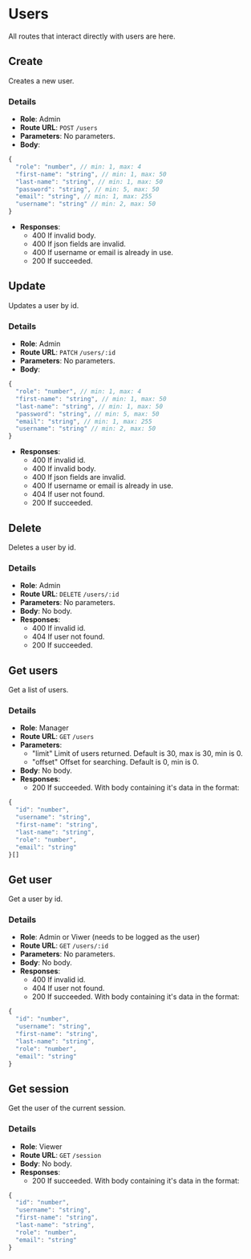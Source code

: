 # Users

All routes that interact directly with users are here.

## Create

Creates a new user.

### Details

- **Role**: Admin
- **Route URL**: `POST` `/users`
- **Parameters**: No parameters.
- **Body**:

```js
{
  "role": "number", // min: 1, max: 4
  "first-name": "string", // min: 1, max: 50
  "last-name": "string", // min: 1, max: 50
  "password": "string", // min: 5, max: 50
  "email": "string", // min: 1, max: 255
  "username": "string" // min: 2, max: 50
}
```

- **Responses**:
  - 400 If invalid body.
  - 400 If json fields are invalid.
  - 400 If username or email is already in use.
  - 200 If succeeded.

## Update

Updates a user by id.

### Details

- **Role**: Admin
- **Route URL**: `PATCH` `/users/:id`
- **Parameters**: No parameters.
- **Body**:

```js
{
  "role": "number", // min: 1, max: 4
  "first-name": "string", // min: 1, max: 50
  "last-name": "string", // min: 1, max: 50
  "password": "string", // min: 5, max: 50
  "email": "string", // min: 1, max: 255
  "username": "string" // min: 2, max: 50
}
```

- **Responses**:
  - 400 If invalid id.
  - 400 If invalid body.
  - 400 If json fields are invalid.
  - 400 If username or email is already in use.
  - 404 If user not found.
  - 200 If succeeded.

## Delete

Deletes a user by id.

### Details

- **Role**: Admin
- **Route URL**: `DELETE` `/users/:id`
- **Parameters**: No parameters.
- **Body**: No body.
- **Responses**:
  - 400 If invalid id.
  - 404 If user not found.
  - 200 If succeeded.

## Get users

Get a list of users.

### Details

- **Role**: Manager
- **Route URL**: `GET` `/users`
- **Parameters**:
  - "limit" Limit of users returned. Default is 30, max is 30, min is 0.
  - "offset" Offset for searching. Default is 0, min is 0.
- **Body**: No body.
- **Responses**:
  - 200 If succeeded. With body containing it's data in the format:

```js
{
  "id": "number",
  "username": "string",
  "first-name": "string",
  "last-name": "string",
  "role": "number",
  "email": "string"
}[]
```

## Get user

Get a user by id.

### Details

- **Role**: Admin or Viwer (needs to be logged as the user)
- **Route URL**: `GET` `/users/:id`
- **Parameters**: No parameters.
- **Body**: No body.
- **Responses**:
  - 400 If invalid id.
  - 404 If user not found.
  - 200 If succeeded. With body containing it's data in the format:

```js
{
  "id": "number",
  "username": "string",
  "first-name": "string",
  "last-name": "string",
  "role": "number",
  "email": "string"
}
```

## Get session

Get the user of the current session.

### Details

- **Role**: Viewer
- **Route URL**: `GET` `/session`
- **Body**: No body.
- **Responses**:
  - 200 If succeeded. With body containing it's data in the format:

```js
{
  "id": "number",
  "username": "string",
  "first-name": "string",
  "last-name": "string",
  "role": "number",
  "email": "string"
}
```
